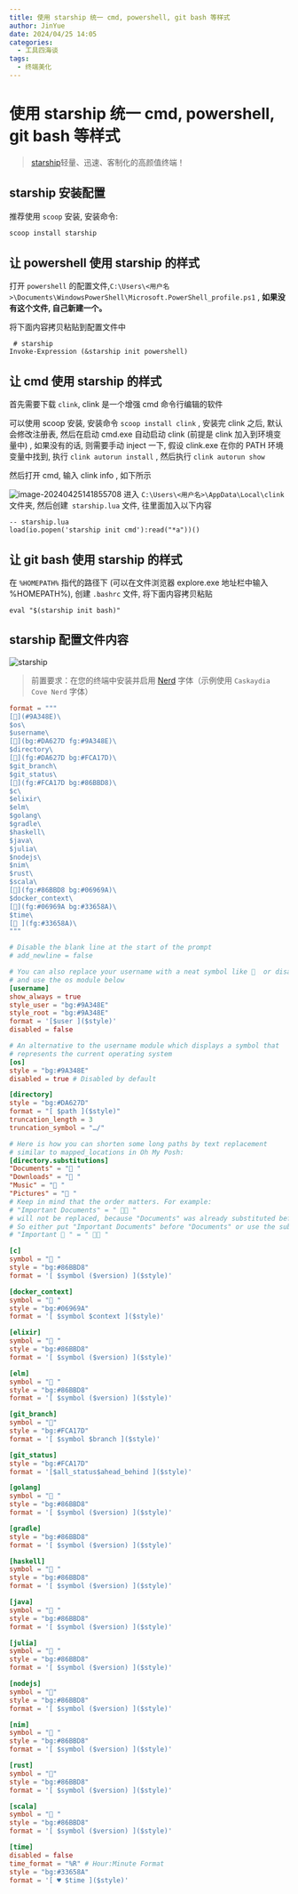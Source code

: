 ```yaml
---
title: 使用 starship 统一 cmd, powershell, git bash 等样式
author: JinYue
date: 2024/04/25 14:05
categories:
  - 工具四海谈
tags:
  - 终端美化
---
```


# 使用 starship 统一 cmd, powershell, git bash 等样式

> [starship](https://starship.rs/zh-CN/)轻量、迅速、客制化的高颜值终端！

## starship 安装配置

推荐使用 `scoop` 安装, 安装命令:

```bash
scoop install starship
```

## 让 powershell 使用 starship 的样式

打开 `powershell` 的配置文件,`C:\Users\<用户名>\Documents\WindowsPowerShell\Microsoft.PowerShell_profile.ps1` ,
**如果没有这个文件, 自己新建一个。**

将下面内容拷贝粘贴到配置文件中

```text
 # starship
Invoke-Expression (&starship init powershell)
```

## 让 cmd 使用 starship 的样式

首先需要下载 `clink`, clink 是一个增强 cmd 命令行编辑的软件

可以使用 scoop 安装, 安装命令 `scoop install clink` , 安装完 clink 之后, 默认会修改注册表, 然后在启动 cmd.exe
自动启动 clink (前提是 clink 加入到环境变量中) , 如果没有的话, 则需要手动 inject 一下, 假设 clink.exe
在你的 PATH 环境变量中找到, 执行 `clink autorun install` , 然后执行 `clink autorun show`

然后打开 cmd, 输入 clink info , 如下所示

![image-20240425141855708](https://jiny127.oss-cn-hangzhou.aliyuncs.com/typora/image-20240425141855708.png)
进入 `C:\Users\<用户名>\AppData\Local\clink` 文件夹, 然后创建` starship.lua` 文件, 往里面加入以下内容

```text
-- starship.lua
load(io.popen('starship init cmd'):read("*a"))()
```

## 让 git bash 使用 starship 的样式

在 `%HOMEPATH%` 指代的路径下 (可以在文件浏览器 explore.exe 地址栏中输入 %HOMEPATH%), 创建 `.bashrc` 文件, 将下面内容拷贝粘贴

```text
eval "$(starship init bash)"
```

## starship 配置文件内容

![starship](https://starship.rs/presets/img/pastel-powerline.png)
> 前置要求：在您的终端中安装并启用 [Nerd](https://www.nerdfonts.com/) 字体（示例使用 `Caskaydia Cove Nerd` 字体）

```toml
format = """
[](#9A348E)\
$os\
$username\
[](bg:#DA627D fg:#9A348E)\
$directory\
[](fg:#DA627D bg:#FCA17D)\
$git_branch\
$git_status\
[](fg:#FCA17D bg:#86BBD8)\
$c\
$elixir\
$elm\
$golang\
$gradle\
$haskell\
$java\
$julia\
$nodejs\
$nim\
$rust\
$scala\
[](fg:#86BBD8 bg:#06969A)\
$docker_context\
[](fg:#06969A bg:#33658A)\
$time\
[ ](fg:#33658A)\
"""

# Disable the blank line at the start of the prompt
# add_newline = false

# You can also replace your username with a neat symbol like   or disable this
# and use the os module below
[username]
show_always = true
style_user = "bg:#9A348E"
style_root = "bg:#9A348E"
format = '[$user ]($style)'
disabled = false

# An alternative to the username module which displays a symbol that
# represents the current operating system
[os]
style = "bg:#9A348E"
disabled = true # Disabled by default

[directory]
style = "bg:#DA627D"
format = "[ $path ]($style)"
truncation_length = 3
truncation_symbol = "…/"

# Here is how you can shorten some long paths by text replacement
# similar to mapped_locations in Oh My Posh:
[directory.substitutions]
"Documents" = "󰈙 "
"Downloads" = " "
"Music" = " "
"Pictures" = " "
# Keep in mind that the order matters. For example:
# "Important Documents" = " 󰈙 "
# will not be replaced, because "Documents" was already substituted before.
# So either put "Important Documents" before "Documents" or use the substituted version:
# "Important 󰈙 " = " 󰈙 "

[c]
symbol = " "
style = "bg:#86BBD8"
format = '[ $symbol ($version) ]($style)'

[docker_context]
symbol = " "
style = "bg:#06969A"
format = '[ $symbol $context ]($style)'

[elixir]
symbol = " "
style = "bg:#86BBD8"
format = '[ $symbol ($version) ]($style)'

[elm]
symbol = " "
style = "bg:#86BBD8"
format = '[ $symbol ($version) ]($style)'

[git_branch]
symbol = ""
style = "bg:#FCA17D"
format = '[ $symbol $branch ]($style)'

[git_status]
style = "bg:#FCA17D"
format = '[$all_status$ahead_behind ]($style)'

[golang]
symbol = " "
style = "bg:#86BBD8"
format = '[ $symbol ($version) ]($style)'

[gradle]
style = "bg:#86BBD8"
format = '[ $symbol ($version) ]($style)'

[haskell]
symbol = " "
style = "bg:#86BBD8"
format = '[ $symbol ($version) ]($style)'

[java]
symbol = " "
style = "bg:#86BBD8"
format = '[ $symbol ($version) ]($style)'

[julia]
symbol = " "
style = "bg:#86BBD8"
format = '[ $symbol ($version) ]($style)'

[nodejs]
symbol = ""
style = "bg:#86BBD8"
format = '[ $symbol ($version) ]($style)'

[nim]
symbol = "󰆥 "
style = "bg:#86BBD8"
format = '[ $symbol ($version) ]($style)'

[rust]
symbol = ""
style = "bg:#86BBD8"
format = '[ $symbol ($version) ]($style)'

[scala]
symbol = " "
style = "bg:#86BBD8"
format = '[ $symbol ($version) ]($style)'

[time]
disabled = false
time_format = "%R" # Hour:Minute Format
style = "bg:#33658A"
format = '[ ♥ $time ]($style)'
```
